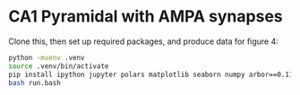 # CA1 Pyramidal with AMPA synapses

Clone this, then set up required packages, and produce data for figure 4:

``` sh
python -mvenv .venv
source .venv/bin/activate
pip install ipython jupyter polars matplotlib seaborn numpy arbor==0.11
bash run.bash
```

